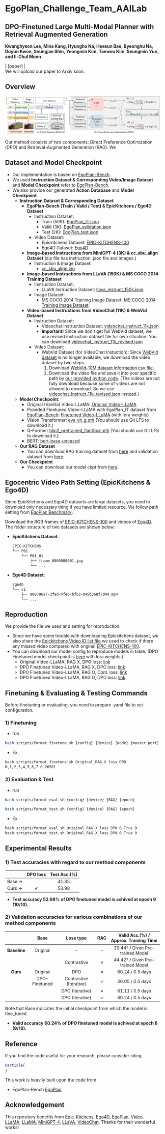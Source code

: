 # EgoPlan_Challenge_Team_AAILab


## DPO-Finetuned Large Multi-Modal Planner with Retrieval Augmented Generation  <br><sub> </sub>
**Kwanghyeon Lee, Mina Kang, Hyungho Na, Heesun Bae, Byeonghu Na, Doyun Kwon, Seungjae Shin, Yeongmin Kim, Taewoo Kim, Seungmin Yun, and Il-Chul Moon**   

| [paper] |  <br>
We will upload our paper to Arxiv soon.

## Overview
![Teaser image](./figure/overview_v4_1.png)

Our method consists of two components: Direct Preference Optimization (DPO) and Retrieval-Augmented Generation (RAG). We 

## Dataset and Model Checkpoint
- Our implementation is based on [EgoPlan-Bench](https://github.com/ChenYi99/EgoPlan).
- We used **Instruction Dataset & Corresponding Video/Image Dataset** and **Model Checkpoint** refer to [EgoPlan-Bench](https://github.com/ChenYi99/EgoPlan).
- We also provide our generated **Action Database** and **Model Checkpoint**.
  - **Instruction Dataset & Corresponding Dataset**
    - **EgoPlan-Bench (Train / Valid / Test) & EpicKitchens / Ego4D Dataset**
      - Instruction Dataset:
        - Train (50K): [EgoPlan_IT.json](https://drive.google.com/file/d/139UXIgOXbK55tNlK03TBrdSWXdupfrL5/view)
        - Valid (3K): [EgoPlan_validation.json](https://drive.google.com/file/d/1Hy-mWrtuDjuq29iCQxCQzk0htTJs8SHg/view)
        - Test (2K): [EgoPlan_test.json](https://drive.google.com/file/d/1G3cH58qlXI11iRFc8R1oFXpHhEiOh4Bd/view)
      - Video Dataset:
        - Epickitchens Dataset: [EPIC-KITCHENS-100](https://github.com/epic-kitchens/epic-kitchens-download-scripts)
        - Ego4D Dataset: [Ego4D](https://ego4d-data.org/#download)
    - **Image-based Instructions from MiniGPT-4 (3K) & cc_sbu_align Dataset** (zip file has instruction .json file and images.)
      - Instruction & Image Dataset:
        - [cc_sbu_align.zip](https://drive.google.com/file/d/1nJXhoEcy3KTExr17I7BXqY5Y9Lx_-n-9/view)
    - **Image-based Instructions from LLaVA (150K) & MS COCO 2014 Training Dataset**
      - Instruction Dataset:
        - LLaVA Instruction Dataset: [llava_instruct_150k.json](https://huggingface.co/datasets/liuhaotian/LLaVA-Instruct-150K)
      - Image Dataset:
        - MS COCO 2014 Training Image Dataset: [MS COCO 2014 Training Image Dataset](https://cocodataset.org/#download):
    - **Video-based Instructions from VideoChat (11K) & WebVid Dataset**
      - Instruction Dataset:
        - Videochat Instruction Dataset: [videochat_instruct_11k.json](https://drive.google.com/file/d/1C-7xmf42QUEi4ApXTcxBHr5nLvTWXyUi/view)
        - **Important!** Since we don't get full WebVid dataset, we use revised instruction dataset file for own situation. You can download [videochat_instruct_11k_revised.json](https://drive.google.com/file/d/1rjeCoMYELJ4wGkO9HG243IhlsxfVPfc1/view?usp=drive_link)
      - Video Dataset:
        - WebVid Dataset (for VideoChat Instuction): Since [WebVid dataset](https://github.com/m-bain/webvid) is no longer available, we download the video dataset by two steps.
          1. Download [WebVid-10M dataset information csv file](https://huggingface.co/datasets/TempoFunk/webvid-10M/tree/main).
          2. Download the video file and save it into your specific path by [our provided python code](https://drive.google.com/file/d/1i7iBfbC_RD2CL_Chq9S5uh8SCWsvSUlY/view?usp=drive_link). (The videos are not fully download because some of videos are not allowed to download. So we use [videochat_instruct_11k_revised.json](https://drive.google.com/file/d/1rjeCoMYELJ4wGkO9HG243IhlsxfVPfc1/view?usp=drive_link) instead.)
  - **Model Checkpoint**:
    - Original (Vanilla) Video-LLaMA: [Original Video-LLaMA](https://huggingface.co/DAMO-NLP-SG/Video-LLaMA-2-7B-Finetuned/tree/main)
    - Provided Finetuned Video-LLaMA with EgoPlan_IT dataset from [EgoPlan-Bench](https://github.com/ChenYi99/EgoPlan): [Finetuned Video-LLaMA](https://huggingface.co/ChenYi99/EgoPlan-Video-LLaMA-2-7B/tree/main) (with lora weights)
    - Vision Transformer: [eva_vit_g.pth](https://huggingface.co/lainxx/eva_vit_g/blob/main/eva_vit_g.pth) (You should use Git LFS to download it.)
    - Q-Former: [blip2_pretrained_flant5xxl.pth](https://huggingface.co/spaces/Vision-CAIR/minigpt4/blob/main/blip2_pretrained_flant5xxl.pth) (You should use Git LFS to download it.)
    - BERT: [bert-base-uncased](https://huggingface.co/google-bert/bert-base-uncased/tree/main)
  - **Our RAG Dataset**
    - You can download RAG training dataset from [here](https://drive.google.com/file/d/1dx4-IUDDCu2NGtZRyZpn2ppdCbXtnZTE/view?usp=drive_link) and validation dataset from [here](https://drive.google.com/file/d/1-Pzwl295_QeGsKAQq6qP-YlX36Orn7NJ/view?usp=drive_link).
  - **Our Checkpoint**
    - You can download our model ckpt from [here](https://drive.google.com/drive/folders/1zBRv-OIm9SaAis9wmAAf2BBQxCFhp3gj?usp=sharing).

## Egocentric Video Path Setting (EpicKitchens & Ego4D)

Since EpicKitchens and Ego4D datasets are large datasets, you need to download only necessary thing if you have limited resource.
We follow path setting from [EgoPlan Benchmark](https://github.com/ChenYi99/EgoPlan).

Download the RGB frames of [EPIC-KITCHENS-100](https://github.com/epic-kitchens/epic-kitchens-download-scripts) and videos of [Ego4D](https://ego4d-data.org/#download). The folder structure of two datasets are shown below:
- **EpicKitchens Dataset**:
  ```
  EPIC-KITCHENS
  └── P01
      └── P01_01
          ├── frame_0000000001.jpg
          └── ...
  ```
- **Ego4D Dataset**:
  ```
  Ego4D
  └── v1
      ├── 000786a7-3f9d-4fe6-bfb3-045b368f7d44.mp4
      └── ...
  ```

## Reproduction
We provide the file we used and setting for reproduction.
- Since we have some trouble with downloading Epickitchens dataset, we also share the [Epickitchens Video ID list file](https://drive.google.com/file/d/1cJUKc_IKL1o9Y6mx795LfmtShPGzFq6H/view?usp=drive_link) we used to check if there any missed video compared with original [EPIC-KITCHENS-100](https://github.com/epic-kitchens/epic-kitchens-download-scripts).
- You can download our model config to reproduce models in table. (DPO Finetuned model checkpoint is [here](https://drive.google.com/drive/folders/1Q159B-NOrcc6-n4z6feyyV3ySd94BbiD?usp=drive_link) with lora weights.)
  - Original Video-LLaMA, RAG X, DPO loss: [link](https://drive.google.com/file/d/1qW4JznH-i4v2bK3f_gxbaIix4DCUMoAf/view?usp=drive_link)
  - DPO Finetuned Video-LLaMA, RAG X, DPO loss: [link](https://drive.google.com/file/d/19fBaeZt4kzjK1V2GJRH8SfyTSw-SnAyL/view?usp=drive_link)
  - DPO Finetuned Video-LLaMA, RAG O, Cont. loss: [link](https://drive.google.com/file/d/1lYOBT-kiRRTG3cwupnr4xBFglT9XaF-X/view?usp=drive_link)
  - DPO Finetuned Video-LLaMA, RAG O, DPO loss: [link](https://drive.google.com/file/d/1oLrTTfQ3v-pNUIhKUta1NC-rkzgSQJ29/view?usp=drive_link)

## Finetuning & Evaluating & Testing Commands

Before finetuning or evaluating, you need to prepare .yaml file to set configuration.

### 1) Finetuning 
    
  - run
  ```bash
  bash scripts/format_finetune.sh {config} {device} {node} {master port}
  ```
  - Ex.
  ```
  bash scripts/format_finetune.sh Original_RAG_X_loss_DPO 0,1,2,3,4,5,6,7 8 26501
  ```

### 2) Evaluation & Test

  - run
  ```bash
  bash scripts/format_eval.sh {config} {device} {RAG} {epoch}
  ```
  ```bash
  bash scripts/format_test.sh {config} {device} {RAG} {epoch}
  ```
  - Ex.
  ```
  bash scripts/format_eval.sh Original_RAG_X_loss_DPO 0 True 9
  bash scripts/format_test.sh Original_RAG_X_loss_DPO 0 True 9
  ```


## Experimental Results
### 1) Test accuracies with regard to our method components
|                  | DPO loss | Test Acc.(%) |
|------------------|:--------:|:------------:|
| Base →           |          | 41.35        |
| Ours →           | ✔        | 53.98        |
- **Test accuracy 53.98% of DPO finetuned model is achived at epoch 9 (10/10).**

### 2) Validation accuracies for various combinations of our method components
|                 | Base      | Loss type               | RAG  | Valid Acc.(%) / Approx. Training Time  |
|:-----------------:|:-----------:|:-------------------------:|:----:|:---------------------------------------:|
| **Baseline**    | Original  | -             | -    | 30.44† / Given Pre-trained Model       |
|                 |           |Contrastive                 | ✗    | 44.42† / Given Pre-trained Model       |
| **Ours**        | Original  | DPO                     | ✗    | 60.24 / 0.5 days                       |
|                 | DPO-Finetuned | Contrastive (Iterative) | ✓ | 46.05 / 0.5 days                       |
|                 |           | DPO (Iterative)         | ✗    | 61.11 / 0.5 days                       |
|                 |           | DPO (Iterative)         | ✓    | 60.24 / 0.5 days                   |

Note that Base indicates the initial checkpoint from which the model is fine_tuned.
- **Valid accuracy 60.24% of DPO finetuned model is achived at epoch 8 (9/10).**

## Reference
If you find the code useful for your research, please consider citing
```bib
@article{
}
```
This work is heavily built upon the code from
 - EgoPlan-Bench [EgoPlan](https://github.com/ChenYi99/EgoPlan)
 
 ## Acknowledgement
This repository benefits from [Epic-Kitchens](https://epic-kitchens.github.io/2023), [Ego4D](https://ego4d-data.org/), 
[EgoPlan](https://github.com/ChenYi99/EgoPlan), 
[Video-LLaMA](https://github.com/DAMO-NLP-SG/Video-LLaMA), 
[LLaMA](https://github.com/facebookresearch/llama),
[MiniGPT-4](https://github.com/Vision-CAIR/MiniGPT-4), 
[LLaVA](https://github.com/haotian-liu/LLaVA), 
[VideoChat](https://github.com/OpenGVLab/Ask-Anything). Thanks for their wonderful works!
